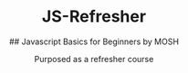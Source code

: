 <div align=center>
  
# JS-Refresher


## Javascript Basics for Beginners by MOSH

Purposed as a refresher course

</div>


